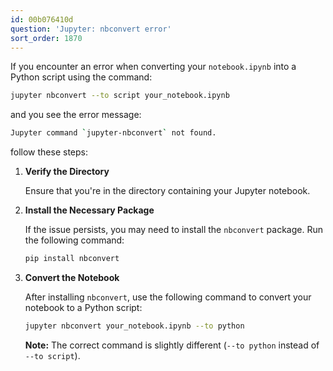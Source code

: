 ```yaml
---
id: 00b076410d
question: 'Jupyter: nbconvert error'
sort_order: 1870
---
```


If you encounter an error when converting your `notebook.ipynb` into a Python script using the command:

```bash
jupyter nbconvert --to script your_notebook.ipynb
```

and you see the error message:

```bash
Jupyter command `jupyter-nbconvert` not found.
```

follow these steps:

1. **Verify the Directory**
   
   Ensure that you're in the directory containing your Jupyter notebook.
   
2. **Install the Necessary Package**

   If the issue persists, you may need to install the `nbconvert` package. Run the following command:
   
   ```bash
   pip install nbconvert
   ```

3. **Convert the Notebook**

   After installing `nbconvert`, use the following command to convert your notebook to a Python script:
   
   ```bash
   jupyter nbconvert your_notebook.ipynb --to python
   ```
   
   **Note:** The correct command is slightly different (`--to python` instead of `--to script`).
